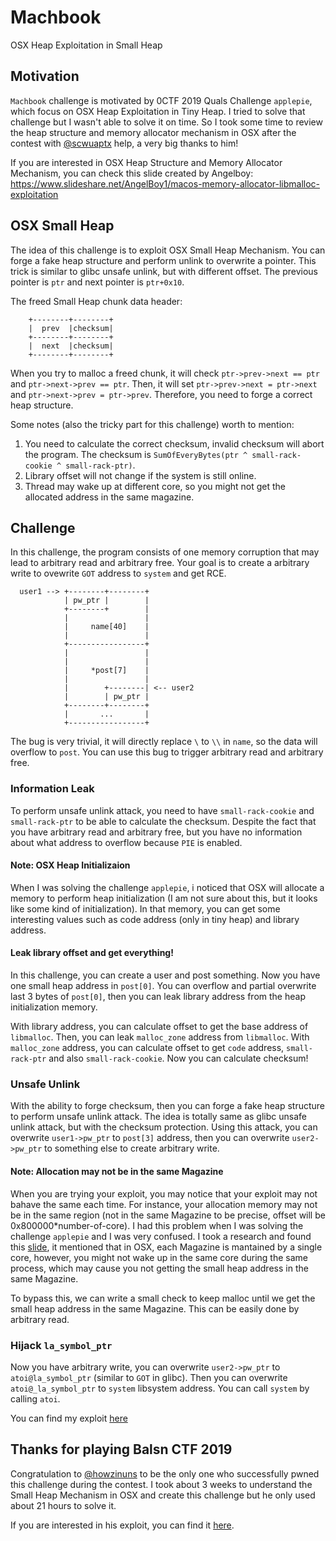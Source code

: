 # Machbook

OSX Heap Exploitation in Small Heap

## Motivation

`Machbook` challenge is motivated by 0CTF 2019 Quals Challenge `applepie`, which focus on OSX Heap Exploitation in Tiny Heap. I tried to solve that challenge but I wasn't able to solve it on time. So I took some time to review the heap structure and memory allocator mechanism in OSX after the contest with [@scwuaptx](https://twitter.com/scwuaptx) help, a very big thanks to him!

If you are interested in OSX Heap Structure and Memory Allocator Mechanism, you can check this slide created by Angelboy: https://www.slideshare.net/AngelBoy1/macos-memory-allocator-libmalloc-exploitation

## OSX Small Heap

The idea of this challenge is to exploit OSX Small Heap Mechanism. You can forge a fake heap structure and perform unlink to overwrite a pointer. This trick is similar to glibc unsafe unlink, but with different offset. The previous pointer is `ptr` and next pointer is `ptr+0x10`. 

The freed Small Heap chunk data header:
```
    +--------+--------+
    |  prev  |checksum|
    +--------+--------+
    |  next  |checksum|
    +--------+--------+
```

When you try to malloc a freed chunk, it will check `ptr->prev->next == ptr` and `ptr->next->prev == ptr`. Then, it will set `ptr->prev->next = ptr->next` and `ptr->next->prev = ptr->prev`. Therefore, you need to forge a correct heap structure.

Some notes (also the tricky part for this challenge) worth to mention:

1. You need to calculate the correct checksum, invalid checksum will abort the program. The checksum is `SumOfEveryBytes(ptr ^ small-rack-cookie ^ small-rack-ptr)`.
2. Library offset will not change if the system is still online.
3. Thread may wake up at different core, so you might not get the allocated address in the same magazine.

## Challenge

In this challenge, the program consists of one memory corruption that may lead to arbitrary read and arbitrary free. Your goal is to create a arbitrary write to ovewrite `GOT` address to `system` and get RCE.

```
  user1 --> +--------+--------+
            | pw_ptr |        |
            +--------+        |
            |                 |
            |     name[40]    |
            |                 |
            +-----------------+
            |                 |
            |                 |
            |     *post[7]    |
            |                 |
            |        +--------| <-- user2
            |        | pw_ptr |
            +--------+--------+
            |       ...       |
            +-----------------+
```

The bug is very trivial, it will directly replace `\` to `\\` in `name`, so the data will overflow to `post`. You can use this bug to trigger arbitrary read and arbitrary free.

### Information Leak

To perform unsafe unlink attack, you need to have `small-rack-cookie` and `small-rack-ptr` to be able to calculate the checksum. Despite the fact that you have arbitrary read and arbitrary free, but you have no information about what address to overflow because `PIE` is enabled. 

#### Note: OSX Heap Initializaion

When I was solving the challenge `applepie`, i noticed that OSX will allocate a memory to perform heap initialization (I am not sure about this, but it looks like some kind of initialization). In that memory, you can get some interesting values such as code address (only in tiny heap) and library address.

#### Leak library offset and get everything!

In this challenge, you can create a user and post something. Now you have one small heap address in `post[0]`. You can overflow and partial overwrite last 3 bytes of `post[0]`, then you can leak library address from the heap initialization memory.

With library address, you can calculate offset to get the base address of `libmalloc`. Then, you can leak `malloc_zone` address from `libmalloc`. With `malloc_zone` address, you can calculate offset to get `code` address, `small-rack-ptr` and also `small-rack-cookie`. Now you can calculate checksum!

### Unsafe Unlink

With the ability to forge checksum, then you can forge a fake heap structure to perform unsafe unlink attack. The idea is totally same as glibc unsafe unlink attack, but with the checksum protection. Using this attack, you can overwrite `user1->pw_ptr` to `post[3]` address, then you can overwrite `user2->pw_ptr` to something else to create arbitrary write.

#### Note: Allocation may not be in the same Magazine

When you are trying your exploit, you may notice that your exploit may not bahave the same each time. For instance, your allocation memory may not be in the same region (not in the same Magazine to be precise, offset will be 0x800000\*number-of-core). I had this problem when I was solving the challenge `applepie` and I was very confused. I took a research and found this [slide](https://papers.put.as/papers/macosx/2016/Summercon-2016.pdf), it mentioned that in OSX, each Magazine is mantained by a single core, however, you might not wake up in the same core during the same process, which may cause you not getting the small heap address in the same Magazine.

To bypass this, we can write a small check to keep malloc until we get the small heap address in the same Magazine. This can be easily done by arbitrary read.

### Hijack `la_symbol_ptr`

Now you have arbitrary write, you can overwrite `user2->pw_ptr` to `atoi@la_symbol_ptr` (similar to `GOT` in glibc). Then you can overwrite `atoi@_la_symbol_ptr` to `system` libsystem address. You can call `system` by calling `atoi`.

You can find my exploit [here](script.py)

## Thanks for playing Balsn CTF 2019

Congratulation to [@howzinuns](https://twitter.com/howzinuns) to be the only one who successfully pwned this challenge during the contest. I took about 3 weeks to understand the Small Heap Mechanism in OSX and create this challenge but he only used about 21 hours to solve it.

If you are interested in his exploit, you can find it [here](https://github.com/hOwD4yS/CTF/blob/master/2019/balsn/machbook_exploit.py).
